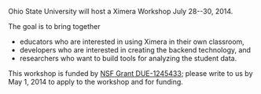 Ohio State University will host a Ximera Workshop July 28--30, 2014.

The goal is to bring together

- educators who are interested in using Ximera in their own classroom,
- developers who are interested in creating the backend technology, and
- researchers who want to build tools for analyzing the student data.

This workshop is funded by [NSF Grant DUE-1245433](http://www.nsf.gov/awardsearch/showAward?AWD_ID=1245433); please write to us by May 1, 2014 to apply to the workshop and for funding.
